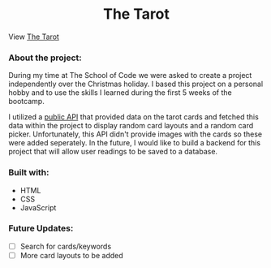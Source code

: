 
<h1 align="center">The Tarot</h1>



View [The Tarot](https://thetarot.netlify.app) 

### About the project:
During my time at The School of Code we were asked to create a project independently over the Christmas holiday. I based this project on a personal hobby and to use the skills I learned during the first 5 weeks of the bootcamp. 

I utilized a [public API](https://github.com/ekelen/tarot-api) that provided data on the tarot cards and fetched this data within the project to display random card layouts and a random card picker.
Unfortunately, this API didn't provide images with the cards so these were added seperately. In the future, I would like to build a backend for this project that will allow user readings to be saved to a database.

### Built with:
- HTML
- CSS
- JavaScript

### Future Updates:
- [ ]  Search for cards/keywords 
- [ ]  More card layouts to be added
